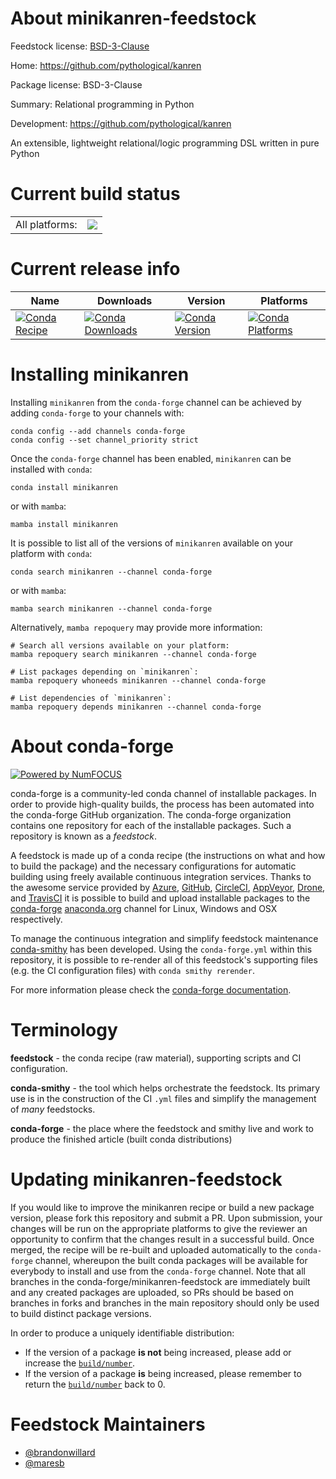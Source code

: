 About minikanren-feedstock
==========================

Feedstock license: [BSD-3-Clause](https://github.com/conda-forge/minikanren-feedstock/blob/main/LICENSE.txt)

Home: https://github.com/pythological/kanren

Package license: BSD-3-Clause

Summary: Relational programming in Python

Development: https://github.com/pythological/kanren

An extensible, lightweight relational/logic programming DSL written in pure Python

Current build status
====================


<table><tr><td>All platforms:</td>
    <td>
      <a href="https://dev.azure.com/conda-forge/feedstock-builds/_build/latest?definitionId=14305&branchName=main">
        <img src="https://dev.azure.com/conda-forge/feedstock-builds/_apis/build/status/minikanren-feedstock?branchName=main">
      </a>
    </td>
  </tr>
</table>

Current release info
====================

| Name | Downloads | Version | Platforms |
| --- | --- | --- | --- |
| [![Conda Recipe](https://img.shields.io/badge/recipe-minikanren-green.svg)](https://anaconda.org/conda-forge/minikanren) | [![Conda Downloads](https://img.shields.io/conda/dn/conda-forge/minikanren.svg)](https://anaconda.org/conda-forge/minikanren) | [![Conda Version](https://img.shields.io/conda/vn/conda-forge/minikanren.svg)](https://anaconda.org/conda-forge/minikanren) | [![Conda Platforms](https://img.shields.io/conda/pn/conda-forge/minikanren.svg)](https://anaconda.org/conda-forge/minikanren) |

Installing minikanren
=====================

Installing `minikanren` from the `conda-forge` channel can be achieved by adding `conda-forge` to your channels with:

```
conda config --add channels conda-forge
conda config --set channel_priority strict
```

Once the `conda-forge` channel has been enabled, `minikanren` can be installed with `conda`:

```
conda install minikanren
```

or with `mamba`:

```
mamba install minikanren
```

It is possible to list all of the versions of `minikanren` available on your platform with `conda`:

```
conda search minikanren --channel conda-forge
```

or with `mamba`:

```
mamba search minikanren --channel conda-forge
```

Alternatively, `mamba repoquery` may provide more information:

```
# Search all versions available on your platform:
mamba repoquery search minikanren --channel conda-forge

# List packages depending on `minikanren`:
mamba repoquery whoneeds minikanren --channel conda-forge

# List dependencies of `minikanren`:
mamba repoquery depends minikanren --channel conda-forge
```


About conda-forge
=================

[![Powered by
NumFOCUS](https://img.shields.io/badge/powered%20by-NumFOCUS-orange.svg?style=flat&colorA=E1523D&colorB=007D8A)](https://numfocus.org)

conda-forge is a community-led conda channel of installable packages.
In order to provide high-quality builds, the process has been automated into the
conda-forge GitHub organization. The conda-forge organization contains one repository
for each of the installable packages. Such a repository is known as a *feedstock*.

A feedstock is made up of a conda recipe (the instructions on what and how to build
the package) and the necessary configurations for automatic building using freely
available continuous integration services. Thanks to the awesome service provided by
[Azure](https://azure.microsoft.com/en-us/services/devops/), [GitHub](https://github.com/),
[CircleCI](https://circleci.com/), [AppVeyor](https://www.appveyor.com/),
[Drone](https://cloud.drone.io/welcome), and [TravisCI](https://travis-ci.com/)
it is possible to build and upload installable packages to the
[conda-forge](https://anaconda.org/conda-forge) [anaconda.org](https://anaconda.org/)
channel for Linux, Windows and OSX respectively.

To manage the continuous integration and simplify feedstock maintenance
[conda-smithy](https://github.com/conda-forge/conda-smithy) has been developed.
Using the ``conda-forge.yml`` within this repository, it is possible to re-render all of
this feedstock's supporting files (e.g. the CI configuration files) with ``conda smithy rerender``.

For more information please check the [conda-forge documentation](https://conda-forge.org/docs/).

Terminology
===========

**feedstock** - the conda recipe (raw material), supporting scripts and CI configuration.

**conda-smithy** - the tool which helps orchestrate the feedstock.
                   Its primary use is in the construction of the CI ``.yml`` files
                   and simplify the management of *many* feedstocks.

**conda-forge** - the place where the feedstock and smithy live and work to
                  produce the finished article (built conda distributions)


Updating minikanren-feedstock
=============================

If you would like to improve the minikanren recipe or build a new
package version, please fork this repository and submit a PR. Upon submission,
your changes will be run on the appropriate platforms to give the reviewer an
opportunity to confirm that the changes result in a successful build. Once
merged, the recipe will be re-built and uploaded automatically to the
`conda-forge` channel, whereupon the built conda packages will be available for
everybody to install and use from the `conda-forge` channel.
Note that all branches in the conda-forge/minikanren-feedstock are
immediately built and any created packages are uploaded, so PRs should be based
on branches in forks and branches in the main repository should only be used to
build distinct package versions.

In order to produce a uniquely identifiable distribution:
 * If the version of a package **is not** being increased, please add or increase
   the [``build/number``](https://docs.conda.io/projects/conda-build/en/latest/resources/define-metadata.html#build-number-and-string).
 * If the version of a package **is** being increased, please remember to return
   the [``build/number``](https://docs.conda.io/projects/conda-build/en/latest/resources/define-metadata.html#build-number-and-string)
   back to 0.

Feedstock Maintainers
=====================

* [@brandonwillard](https://github.com/brandonwillard/)
* [@maresb](https://github.com/maresb/)

